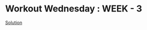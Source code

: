# Workout Wednesday : WEEK - 3

[Solution](https://pvn-ptl.notion.site/WEEK-3-Power-BI-Report-Interactivity-dc67655abc04450b82ee1abe9e0df644)
